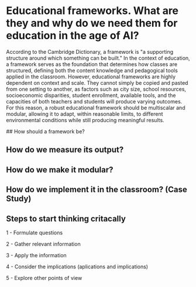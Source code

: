 # Educational frameworks. What are they and why do we need them for education in the age of AI?
According to the Cambridge Dictionary, a framework is "a supporting structure around which something can be built." In the context of education, a framework serves as the foundation that determines how classes are structured, defining both the content knowledge and pedagogical tools applied in the classroom. However, educational frameworks are highly dependent on context and scale. They cannot simply be copied and pasted from one setting to another, as factors such as city size, school resources, socioeconomic disparities, student enrollment, available tools, and the capacities of both teachers and students will produce varying outcomes. For this reason, a robust educational framework should be multiscalar and modular, allowing it to adapt, within reasonable limits, to different environmental conditions while still producing meaningful results.

## How should a framework be?

## How do we measure its output?

## How do we make it modular?

## How do we implement it in the classroom? (Case Study)


## Steps to start thinking critacally

1 - Formulate questions

2 - Gather relevant information

3 - Apply the information

4 - Consider the implications (aplications and implications)

5 - Explore other points of view